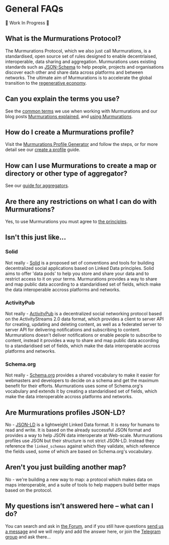 # General FAQs

:construction: Work In Progress :construction:

## What is the Murmurations Protocol?

The Murmurations Protocol, which we also just call Murmurations, is a standardised, open source set of rules designed to enable decentrlaised, interoperable, data sharing and aggregation. Murmurations uses existing standards such as [JSON-Schema](https://json-schema.org/) to help people, projects and organisations discover each other and share data across platforms and between networks. The ultimate aim of Murmurations is to accelerate the global transition to the [regenerative economy](https://capitalinstitute.org/8-principles-regenerative-economy/).

## Can you explain the terms you use?

See the [common terms](/about/common-terms.html) we use when working with Murmurations and our blog posts [Murmurations explained](https://murmurations.network/2022/07/07/murmurations-explained/), and [using Murmurations](https://murmurations.network/2022/07/12/using-murmurations/).

## How do I create a Murmurations profile?

Visit the [Murmurations Profile Generator](https://profiles.murmurations.network/) and follow the steps, or for more detail see our [create a profile](/guides/create-a-profile.md) guide.

## How can I use Murmurations to create a map or directory or other type of aggregator?

See our [guide for aggregators](/guides/aggregators.html).

## Are there any restrictions on what I can do with Murmurations?

Yes, to use Murmurations you must agree to [the principles](https://murmurations.network/principles/).

## Isn't this just like...

### Solid
Not really - [Solid](https://solid.mit.edu/) is a proposed set of conventions and tools for building decentralized social applications based on Linked Data principles. Solid aims to offer 'data pods' to help you store and share your data and to restrict access to it on your terms. Murmurations provides a way to share and map public data according to a standaridised set of fields, which make the data interoperable accross platforms and networks.

### ActivityPub
Not really - [ActivityPub](https://activitypub.rocks/) is a decentralized social networking protocol based on the ActivityStreams 2.0 data format, which provides a client to server API for creating, updating and deleting content, as well as a federated server to server API for delivering notifications and subscribing to content. Murmurations doesn't deliver notifications or enable people to subscribe to content, instead it provides a way to share and map public data according to a standaridised set of fields, which make the data interoperable accross platforms and networks.

### Schema.org
Not really - [Schema.org](https://schema.org/) provides a shared vocabulary to make it easier for webmasters and developers to decide on a schema and get the maximum benefit for their efforts. Murmurations uses some of Schema.org's vocabulary and extends it by creating a standaridised set of fields, which make the data interoperable accross platforms and networks.

## Are Murmurations profiles JSON-LD?
No - [JSON-LD](https://json-ld.org/) is a lightweight Linked Data format. It is easy for humans to read and write. It is based on the already successful JSON format and provides a way to help JSON data interoperate at Web-scale. Murmurations profiles use JSON but their structure is not strict JSON-LD. Instead they reference the `linked_schemas`	against which they validate, which reference the fields used, some of which are based on Schema.org's vocabulary.

## Aren't you just building another map?
No - we're building a new way to map: a protocol which makes data on maps interoperable, and a suite of tools to help mappers build better maps based on the protocol.

## My questions isn’t answered here – what can I do?

You can search and ask in [the Forum](https://murmurations.flarum.cloud/), and if you still have questions [send us a message](https://murmurations.network/contact/) and we will reply and add the answer here, or join the [Telegram group](https://t.me/joinchat/JvotB0kuxrjFgvYszbNvZw) and ask there...
